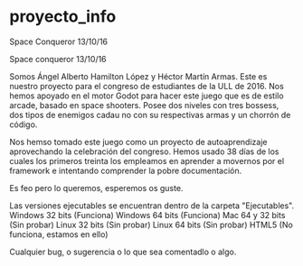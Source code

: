 # proyecto_info
Space Conqueror 13/10/16

Space conqueror 13/10/16

Somos Ángel Alberto Hamilton López y Héctor Martín Armas. Este es nuestro proyecto para el congreso de estudiantes de la ULL de 2016. Nos hemos apoyado en el motor Godot para hacer este juego que es de estilo arcade, basado en space shooters. Posee dos niveles con tres bossess, dos tipos de enemigos cadau no con su respectivas armas y un chorrón de código.

Nos hemso tomado este juego como un proyecto de autoaprendizaje aprovechando la celebración del congreso. Hemos usado 38 días de los cuales los primeros treinta los empleamos en aprender a movernos por el framework e intentando comprender la pobre documentación.

Es feo pero lo queremos, esperemos os guste.

Las versiones ejecutables se encuentran dentro de la carpeta "Ejecutables".
Windows 32 bits (Funciona)
Windows 64 bits (Funciona)
Mac 64 y 32 bits (Sin probar)
Linux 32 bits (Sin probar)
Linux 64 bits (Sin probar)
HTML5 (No funciona, estamos en ello)

Cualquier bug, o sugerencia o lo que sea comentadlo o algo.
